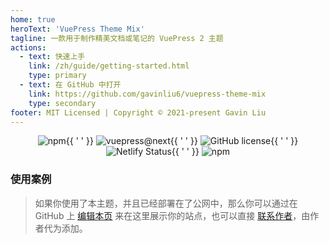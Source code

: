 ```yaml
---
home: true
heroText: 'VuePress Theme Mix'
tagline: 一款用于制作精美文档或笔记的 VuePress 2 主题
actions:
  - text: 快速上手
    link: /zh/guide/getting-started.html
    type: primary
  - text: 在 GitHub 中打开
    link: https://github.com/gavinliu6/vuepress-theme-mix
    type: secondary
footer: MIT Licensed | Copyright © 2021-present Gavin Liu
---
```


<p class="badges">
  <a href="https://www.npmjs.com/package/vuepress-theme-mix" target="_blank" rel="noopener noreferrer"><img src="https://badgen.net/npm/v/vuepress-theme-mix/next" alt="npm" ></a>{{ ' ' }}
  <a href="https://v2.vuepress.vuejs.org/zh/" target="_blank" rel="noopener noreferrer"><img src="https://img.shields.io/badge/vuepress-v2.0.0--beta.61-3eaf7e" alt="vuepress@next" /></a>{{ ' ' }}
  <a href="https://github.com/gavinliu6/vuepress-theme-mix" target="_blank" rel="noopener noreferrer"><img src="https://img.shields.io/github/license/gavinliu6/vuepress-theme-mix" alt="GitHub license" ></a>{{ ' ' }}
  <a href="https://app.netlify.com/sites/vuepress-theme-mix/deploys" target="_blank" rel="noopener noreferrer"><img src="https://api.netlify.com/api/v1/badges/1c7f6ca5-685b-463c-ab12-66b4d89c2eb7/deploy-status" alt="Netlify Status" ></a>{{ ' ' }}
  <a href="https://www.npmjs.com/package/vuepress-theme-mix" target="_blank" rel="noopener noreferrer"><img src="https://img.shields.io/npm/dt/vuepress-theme-mix" alt="npm" ></a>
</p>

### 使用案例

> 如果你使用了本主题，并且已经部署在了公网中，那么你可以通过在 GitHub 上 [编辑本页](https://github.com/gavinliu6/vuepress-theme-mix/edit/main/docs/zh/README.md) 来在这里展示你的站点，也可以直接 <a href="mailto:hello@gavinliu.me">联系作者</a>，由作者代为添加。

<style scoped>
  .badges {
    text-align: center;
  }

  .badges a {
    border: none !important;
  }
  .badges img {
    display: inline-block;
  }
</style>
